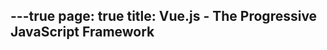 ---true
page: true
title: Vue.js - The Progressive JavaScript Framework
---

<script setup>
import Home from '/@theme/components/Home.vue'
</script>

<Home />
